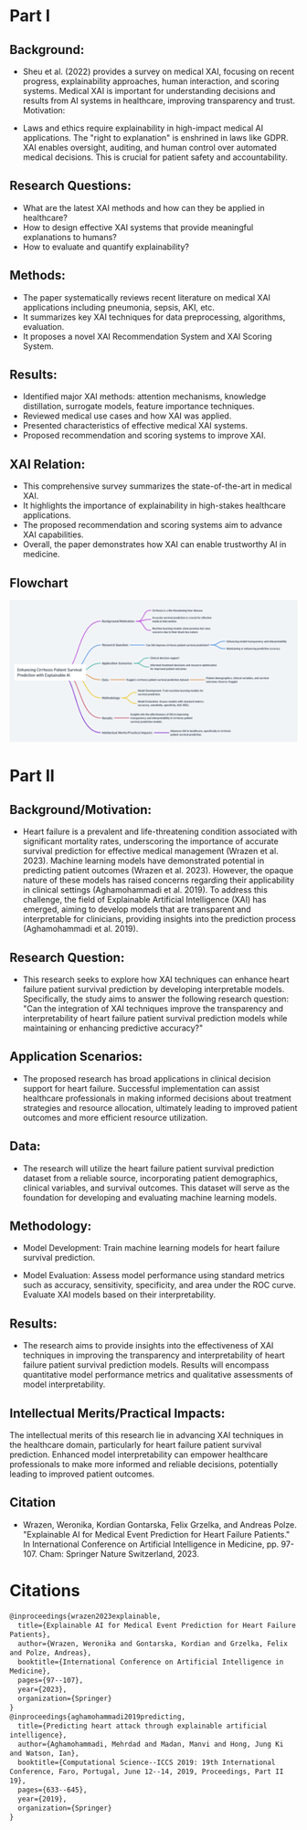 # Part I
## Background:

- Sheu et al. (2022) provides a survey on medical XAI, focusing on recent progress, explainability approaches, human interaction, and scoring systems.
Medical XAI is important for understanding decisions and results from AI systems in healthcare, improving transparency and trust.
Motivation:

- Laws and ethics require explainability in high-impact medical AI applications. The "right to explanation" is enshrined in laws like GDPR.
XAI enables oversight, auditing, and human control over automated medical decisions. This is crucial for patient safety and accountability.
## Research Questions:

- What are the latest XAI methods and how can they be applied in healthcare?
- How to design effective XAI systems that provide meaningful explanations to humans?
- How to evaluate and quantify explainability?
## Methods:

- The paper systematically reviews recent literature on medical XAI applications including pneumonia, sepsis, AKI, etc.
- It summarizes key XAI techniques for data preprocessing, algorithms, evaluation.
- It proposes a novel XAI Recommendation System and XAI Scoring System.
## Results:

- Identified major XAI methods: attention mechanisms, knowledge distillation, surrogate models, feature importance techniques.
- Reviewed medical use cases and how XAI was applied.
- Presented characteristics of effective medical XAI systems.
- Proposed recommendation and scoring systems to improve XAI.
## XAI Relation:

- This comprehensive survey summarizes the state-of-the-art in medical XAI.
- It highlights the importance of explainability in high-stakes healthcare applications.
- The proposed recommendation and scoring systems aim to advance XAI capabilities.
- Overall, the paper demonstrates how XAI can enable trustworthy AI in medicine.
## Flowchart
![](lit1.PNG)
# Part II
## Background/Motivation:
- Heart failure is a prevalent and life-threatening condition associated with significant mortality rates, underscoring the importance of accurate survival prediction for effective medical management (Wrazen et al. 2023). Machine learning models have demonstrated potential in predicting patient outcomes (Wrazen et al. 2023). However, the opaque nature of these models has raised concerns regarding their applicability in clinical settings (Aghamohammadi et al. 2019). To address this challenge, the field of Explainable Artificial Intelligence (XAI) has emerged, aiming to develop models that are transparent and interpretable for clinicians, providing insights into the prediction process (Aghamohammadi et al. 2019).

## Research Question:
- This research seeks to explore how XAI techniques can enhance heart failure patient survival prediction by developing interpretable models. Specifically, the study aims to answer the following research question: "Can the integration of XAI techniques improve the transparency and interpretability of heart failure patient survival prediction models while maintaining or enhancing predictive accuracy?"

## Application Scenarios:
- The proposed research has broad applications in clinical decision support for heart failure. Successful implementation can assist healthcare professionals in making informed decisions about treatment strategies and resource allocation, ultimately leading to improved patient outcomes and more efficient resource utilization.

## Data:
- The research will utilize the heart failure patient survival prediction dataset from a reliable source, incorporating patient demographics, clinical variables, and survival outcomes. This dataset will serve as the foundation for developing and evaluating machine learning models.

## Methodology:
- Model Development: Train machine learning models for heart failure survival prediction.

- Model Evaluation: Assess model performance using standard metrics such as accuracy, sensitivity, specificity, and area under the ROC curve. Evaluate XAI models based on their interpretability.

## Results:
- The research aims to provide insights into the effectiveness of XAI techniques in improving the transparency and interpretability of heart failure patient survival prediction models. Results will encompass quantitative model performance metrics and qualitative assessments of model interpretability.

## Intellectual Merits/Practical Impacts:
The intellectual merits of this research lie in advancing XAI techniques in the healthcare domain, particularly for heart failure patient survival prediction. Enhanced model interpretability can empower healthcare professionals to make more informed and reliable decisions, potentially leading to improved patient outcomes.
## Citation
- Wrazen, Weronika, Kordian Gontarska, Felix Grzelka, and Andreas Polze. "Explainable AI for Medical Event Prediction for Heart Failure Patients." In International Conference on Artificial Intelligence in Medicine, pp. 97-107. Cham: Springer Nature Switzerland, 2023.
# Citations
```
@inproceedings{wrazen2023explainable,
  title={Explainable AI for Medical Event Prediction for Heart Failure Patients},
  author={Wrazen, Weronika and Gontarska, Kordian and Grzelka, Felix and Polze, Andreas},
  booktitle={International Conference on Artificial Intelligence in Medicine},
  pages={97--107},
  year={2023},
  organization={Springer}
}
@inproceedings{aghamohammadi2019predicting,
  title={Predicting heart attack through explainable artificial intelligence},
  author={Aghamohammadi, Mehrdad and Madan, Manvi and Hong, Jung Ki and Watson, Ian},
  booktitle={Computational Science--ICCS 2019: 19th International Conference, Faro, Portugal, June 12--14, 2019, Proceedings, Part II 19},
  pages={633--645},
  year={2019},
  organization={Springer}
}
```
